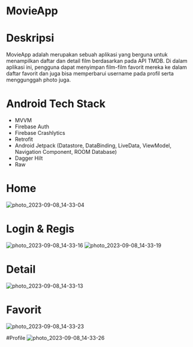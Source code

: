 # MovieApp

# Deskripsi 
MovieApp adalah merupakan sebuah aplikasi yang berguna untuk menampilkan daftar dan detail film berdasarkan pada API TMDB. Di dalam aplikasi ini, pengguna dapat menyimpan film-film favorit mereka ke dalam daftar favorit dan juga bisa memperbarui username pada profil serta menggunggah photo juga.

# Android Tech Stack 

- MVVM
- Firebase Auth
- Firebase Crashlytics
- Retrofit
- Android Jetpack (Datastore, DataBinding, LiveData, ViewModel, Navigation Component, ROOM Database)
- Dagger Hilt
- Raw

# Home
![photo_2023-09-08_14-33-04](https://github.com/MuchamadAndriyanto/MovieFlik/assets/73204905/1257bda6-89a4-4b21-90cf-6d23d1e4c1c3)

# Login & Regis
![photo_2023-09-08_14-33-16](https://github.com/MuchamadAndriyanto/MovieFlik/assets/73204905/816b7ba9-ca15-4dce-a6c7-9b4b53c489cc)
![photo_2023-09-08_14-33-19](https://github.com/MuchamadAndriyanto/MovieFlik/assets/73204905/5dec3079-d7bf-4aff-a78b-f56e67e9a9c0)

# Detail
![photo_2023-09-08_14-33-13](https://github.com/MuchamadAndriyanto/MovieFlik/assets/73204905/377e8535-0f48-4668-bacc-3ddaa7f145c8)

# Favorit
![photo_2023-09-08_14-33-23](https://github.com/MuchamadAndriyanto/MovieFlik/assets/73204905/3a6612ac-3e1e-4955-ad51-40eac09a2e0a)

#Profile
![photo_2023-09-08_14-33-26](https://github.com/MuchamadAndriyanto/MovieFlik/assets/73204905/3818ec40-0311-4de7-a157-468cf09277bd)





